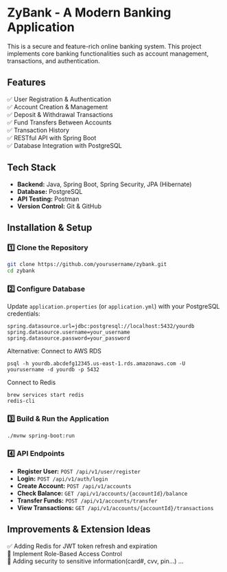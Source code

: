 # **ZyBank - A Modern Banking Application**  
This is a secure and feature-rich online banking system. This project implements core banking functionalities such as account management, transactions, and authentication.

## **Features**  
✅ User Registration & Authentication  
✅ Account Creation & Management  
✅ Deposit & Withdrawal Transactions  
✅ Fund Transfers Between Accounts  
✅ Transaction History  
✅ RESTful API with Spring Boot  
✅ Database Integration with PostgreSQL  

## **Tech Stack**  
- **Backend:** Java, Spring Boot, Spring Security, JPA (Hibernate)  
- **Database:** PostgreSQL  
- **API Testing:** Postman  
- **Version Control:** Git & GitHub  

## **Installation & Setup**  
### **1️⃣ Clone the Repository**  
```sh
git clone https://github.com/yourusername/zybank.git
cd zybank
```

### **2️⃣ Configure Database**  
Update `application.properties` (or `application.yml`) with your PostgreSQL credentials:  
```properties
spring.datasource.url=jdbc:postgresql://localhost:5432/yourdb
spring.datasource.username=your_username
spring.datasource.password=your_password

```
Alternative: Connect to AWS RDS
```properties
psql -h yourdb.abcdefg12345.us-east-1.rds.amazonaws.com -U yourusername -d yourdb -p 5432
```
Connect to Redis
```properties
brew services start redis
redis-cli
```

### **3️⃣ Build & Run the Application**  
```sh
./mvnw spring-boot:run
```

### **4️⃣ API Endpoints**  
- **Register User:** `POST /api/v1/user/register`  
- **Login:** `POST /api/v1/auth/login`  
- **Create Account:** `POST /api/v1/accounts`  
- **Check Balance:** `GET /api/v1/accounts/{accountId}/balance`  
- **Transfer Funds:** `POST /api/v1/accounts/transfer`  
- **View Transactions:** `GET /api/v1/accounts/{accountId}/transactions`  

## **Improvements & Extension Ideas**  
✅ Adding Redis for JWT token refresh and expiration   
🔹 Implement Role-Based Access Control  
🔹 Adding security to sensitive information(card#, cvv, pin...)
...
